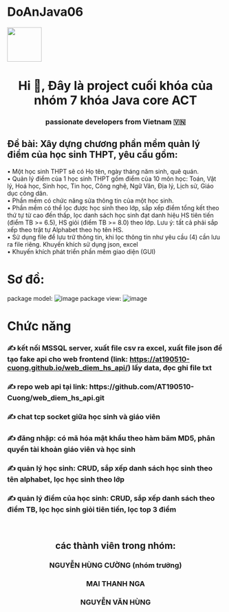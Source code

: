 # DoAnJava06

<img src="https://cdn.haitrieu.com/wp-content/uploads/2021/10/Logo-Hoc-Vien-Ky-Thuat-Mat-Ma-ACTVN-1.png" width=80px heught=80px />
<h1 align="center">Hi 👋, Đây là project cuối khóa của nhóm 7 khóa Java core ACT </h1>
<p align="center">
  <h3 align="center">passionate developers from Vietnam 🇻🇳 </h3>
</p>


## Đề bài: Xây dựng chương phần mềm quản lý điểm của học sinh THPT, yêu cầu  gồm:
<p>• Một học sinh THPT sẽ có Họ tên, ngày tháng năm sinh, quê quán.</br>
• Quản lý điểm của 1 học sinh THPT gồm điểm của 10 môn học: Toán, Vật lý, Hoá học, Sinh học, Tin học, Công nghệ, Ngữ Văn, Địa lý, Lịch sử, Giáo dục công dân.</br>
• Phần mềm có chức năng sửa thông tin của một học sinh.</br>
• Phần mềm có thể lọc được học sinh theo lớp, sắp xếp điểm tổng kết theo thứ tự từ cao đến thấp, lọc danh sách học sinh đạt danh hiệu HS tiên tiến (điểm TB >= 6.5), HS giỏi (điểm TB >= 8.0) theo lớp. Lưu ý: tất cả phải sắp xếp theo trật tự Alphabet theo họ tên HS. </br>
• Sử dụng file để lưu trữ thông tin, khi lọc thông tin như yêu cầu (4) cần lưu ra file riêng. Khuyến khích sử dụng json, excel </br>
• Khuyến khích phát triển phần mềm giao diện (GUI)</p>

# Sơ đồ:
package model:
![image](https://github.com/AT190510-Cuong/DoAnJava06/assets/134201481/56a87da8-b06f-4cc7-83a3-2e59277349ad)
package view:
![image](https://github.com/AT190510-Cuong/DoAnJava06/assets/134201481/8ad57b5d-9bac-4df9-af87-a8bdc9a3f023)




# Chức năng
<p >
  <h3> ✍ kết nối MSSQL server, xuất file csv ra excel, xuất file json để tạo fake api cho web frontend (link: 
    <a href="https://at190510-cuong.github.io/web_diem_hs_api/" target="_blank">https://at190510-cuong.github.io/web_diem_hs_api/</a>) lấy data, đọc ghi file txt </h3>
  <h3> ✍ repo web api tại link: https://github.com/AT190510-Cuong/web_diem_hs_api.git </h3>
  <h3> ✍ chat tcp socket giữa học sinh và giáo viên </h3>
  <h3> ✍ đăng nhập: có mã hóa mật khẩu theo hàm băm MD5, phân quyền tài khoản giáo viên và học sinh</h3>
  <h3> ✍ quản lý học sinh: CRUD, sắp xếp danh sách học sinh theo tên alphabet, lọc học sinh theo lớp </h3>
  <h3> ✍ quản lý điểm của học sinh: CRUD, sắp xếp danh sách theo điểm TB, lọc học sinh giỏi tiên tiến, lọc top 3 điểm </h3>
</p>
<br />
<h2 align="center"> các thành viên trong nhóm:</h1>
<h3 align="center"> NGUYỄN HÙNG CƯỜNG (nhóm trưởng) </h1>
<h3 align="center"> MAI THANH NGA </h1>
<h3 align="center"> NGUYỄN VĂN HÙNG</h1>




